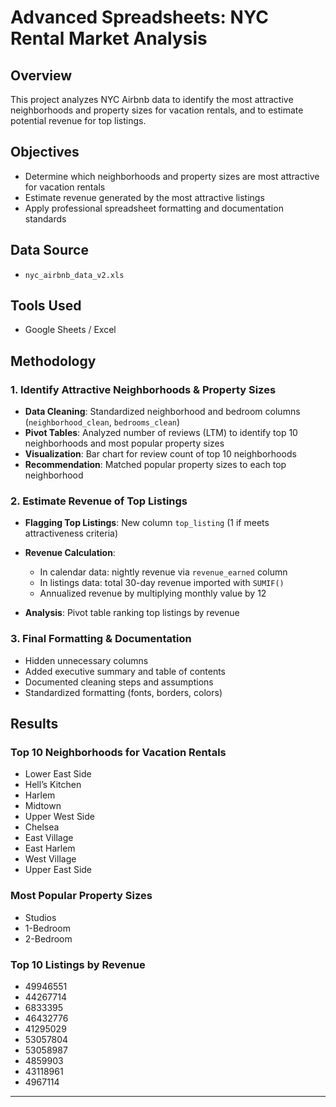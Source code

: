 # Advanced Spreadsheets: NYC Rental Market Analysis

## Overview

This project analyzes NYC Airbnb data to identify the most attractive neighborhoods and property sizes for vacation rentals, and to estimate potential revenue for top listings.

## Objectives

* Determine which neighborhoods and property sizes are most attractive for vacation rentals
* Estimate revenue generated by the most attractive listings
* Apply professional spreadsheet formatting and documentation standards

## Data Source

* `nyc_airbnb_data_v2.xls`

## Tools Used

* Google Sheets / Excel

## Methodology

### 1. Identify Attractive Neighborhoods & Property Sizes

* **Data Cleaning**: Standardized neighborhood and bedroom columns (`neighborhood_clean`, `bedrooms_clean`)
* **Pivot Tables**: Analyzed number of reviews (LTM) to identify top 10 neighborhoods and most popular property sizes
* **Visualization**: Bar chart for review count of top 10 neighborhoods
* **Recommendation**: Matched popular property sizes to each top neighborhood

### 2. Estimate Revenue of Top Listings

* **Flagging Top Listings**: New column `top_listing` (1 if meets attractiveness criteria)
* **Revenue Calculation**:

  * In calendar data: nightly revenue via `revenue_earned` column
  * In listings data: total 30-day revenue imported with `SUMIF()`
  * Annualized revenue by multiplying monthly value by 12
* **Analysis**: Pivot table ranking top listings by revenue

### 3. Final Formatting & Documentation

* Hidden unnecessary columns
* Added executive summary and table of contents
* Documented cleaning steps and assumptions
* Standardized formatting (fonts, borders, colors)

## Results

### Top 10 Neighborhoods for Vacation Rentals

* Lower East Side
* Hell’s Kitchen
* Harlem
* Midtown
* Upper West Side
* Chelsea
* East Village
* East Harlem
* West Village
* Upper East Side

### Most Popular Property Sizes

* Studios
* 1-Bedroom
* 2-Bedroom

### Top 10 Listings by Revenue

* 49946551
* 44267714
* 6833395
* 46432776
* 41295029
* 53057804
* 53058987
* 4859903
* 43118961
* 4967114

---



